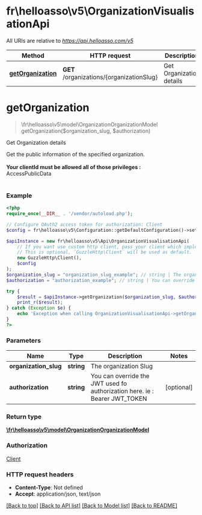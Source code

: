 # fr\helloasso\v5\OrganizationVisualisationApi

All URIs are relative to *https://api.helloasso.com/v5*

Method | HTTP request | Description
------------- | ------------- | -------------
[**getOrganization**](OrganizationVisualisationApi.md#getOrganization) | **GET** /organizations/{organizationSlug} | Get Organization details


# **getOrganization**
> \fr\helloasso\v5\model\OrganizationOrganizationModel getOrganization($organization_slug, $authorization)

Get Organization details

Get the public information of the specified organization.<br/><br/><b>Your clientId must be allowed all of those privileges : </b> <br/> AccessPublicData<br/><br/>

### Example
```php
<?php
require_once(__DIR__ . '/vendor/autoload.php');

// Configure OAuth2 access token for authorization: Client
$config = fr\helloasso\v5\Configuration::getDefaultConfiguration()->setAccessToken('YOUR_ACCESS_TOKEN');

$apiInstance = new fr\helloasso\v5\Api\OrganizationVisualisationApi(
    // If you want use custom http client, pass your client which implements `GuzzleHttp\ClientInterface`.
    // This is optional, `GuzzleHttp\Client` will be used as default.
    new GuzzleHttp\Client(),
    $config
);
$organization_slug = "organization_slug_example"; // string | The organization Slug
$authorization = "authorization_example"; // string | You can override the JWT used fo authorization here. ie : Bearer JWT_TOKEN

try {
    $result = $apiInstance->getOrganization($organization_slug, $authorization);
    print_r($result);
} catch (Exception $e) {
    echo 'Exception when calling OrganizationVisualisationApi->getOrganization: ', $e->getMessage(), PHP_EOL;
}
?>
```

### Parameters

Name | Type | Description  | Notes
------------- | ------------- | ------------- | -------------
 **organization_slug** | **string**| The organization Slug |
 **authorization** | **string**| You can override the JWT used fo authorization here. ie : Bearer JWT_TOKEN | [optional]

### Return type

[**\fr\helloasso\v5\model\OrganizationOrganizationModel**](../Model/OrganizationOrganizationModel.md)

### Authorization

[Client](../../README.md#Client)

### HTTP request headers

 - **Content-Type**: Not defined
 - **Accept**: application/json, text/json

[[Back to top]](#) [[Back to API list]](../../README.md#documentation-for-api-endpoints) [[Back to Model list]](../../README.md#documentation-for-models) [[Back to README]](../../README.md)

